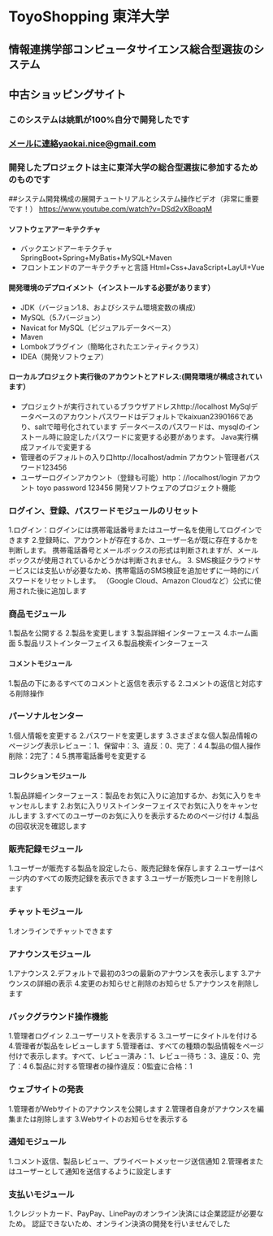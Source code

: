 # ToyoShopping 東洋大学 
## 情報連携学部コンピュータサイエンス総合型選抜のシステム

## 中古ショッピングサイト

### このシステムは姚凱が100%自分で開発したです
### メールに連絡yaokai.nice@gmail.com
### 開発したプロジェクトは主に東洋大学の総合型選抜に参加するためのものです

##システム開発構成の展開チュートリアルとシステム操作ビデオ（非常に重要です！）
https://www.youtube.com/watch?v=DSd2vXBoaqM



#### ソフトウェアアーキテクチャ
- バックエンドアーキテクチャ  SpringBoot+Spring+MyBatis+MySQL+Maven
- フロントエンドのアーキテクチャと言語  Html+Css+JavaScript+LayUI+Vue


#### 開発環境のデプロイメント（インストールする必要があります）
- JDK（バージョン1.8、およびシステム環境変数の構成）
- MySQL（5.7バージョン）
- Navicat for MySQL（ビジュアルデータベース）
- Maven
- Lombokプラグイン（簡略化されたエンティティクラス）
- IDEA（開発ソフトウェア）

#### ローカルプロジェクト実行後のアカウントとアドレス:(開発環境が構成されています）
- プロジェクトが実行されているブラウザアドレスhttp://localhost
  MySqlデータベースのアカウントパスワードはデフォルトでkaixuan2390166であり、saltで暗号化されています
  データベースのパスワードは、mysqlのインストール時に設定したパスワードに変更する必要があります。 Java実行構成ファイルで変更する
- 管理者のデフォルトの入り口http://localhost/admin アカウント管理者パスワード123456
- ユーザーログインアカウント（登録も可能）http：//localhost/login アカウント toyo password 123456
  開発ソフトウェアのプロジェクト機能

### ログイン、登録、パスワードモジュールのリセット
1.ログイン：ログインには携帯電話番号またはユーザー名を使用してログインできます
2.登録時に、アカウントが存在するか、ユーザー名が既に存在するかを判断します。
携帯電話番号とメールボックスの形式は判断されますが、メールボックスが使用されているかどうかは判断されません。
3. SMS検証クラウドサービスには支払いが必要なため、携帯電話のSMS検証を追加せずに一時的にパスワードをリセットします。 （Google Cloud、Amazon Cloudなど）公式に使用された後に追加します

### 商品モジュール
1.製品を公開する
2.製品を変更します
3.製品詳細インターフェース
4.ホーム画面
5.製品リストインターフェイス
6.製品検索インターフェース

#### コメントモジュール
1.製品の下にあるすべてのコメントと返信を表示する
2.コメントの返信と対応する削除操作

### パーソナルセンター
1.個人情報を変更する
2.パスワードを変更します
3.さまざまな個人製品情報のページング表示レビュー：1、保留中：3、違反：0、完了：4
4.製品の個人操作削除：2完了：4
5.携帯電話番号を変更する

#### コレクションモジュール
1.製品詳細インターフェース：製品をお気に入りに追加するか、お気に入りをキャンセルします
2.お気に入りリストインターフェイスでお気に入りをキャンセルします
3.すべてのユーザーのお気に入りを表示するためのページ付け
4.製品の回収状況を確認します

### 販売記録モジュール
1.ユーザーが販売する製品を設定したら、販売記録を保存します
2.ユーザーはページ内のすべての販売記録を表示できます
3.ユーザーが販売レコードを削除します

### チャットモジュール
1.オンラインでチャットできます

### アナウンスモジュール
1.アナウンス
2.デフォルトで最初の3つの最新のアナウンスを表示します
3.アナウンスの詳細の表示
4.変更のお知らせと削除のお知らせ
5.アナウンスを削除します

### バックグラウンド操作機能
1.管理者ログイン
2.ユーザーリストを表示する
3.ユーザーにタイトルを付ける
4.管理者が製品をレビューします
5.管理者は、すべての種類の製品情報をページ付けで表示します。すべて、レビュー済み：1、レビュー待ち：3、違反：0、完了：4
6.製品に対する管理者の操作違反：0監査に合格：1

### ウェブサイトの発表
1.管理者がWebサイトのアナウンスを公開します
2.管理者自身がアナウンスを編集または削除します
3.Webサイトのお知らせを表示する

### 通知モジュール
1.コメント返信、製品レビュー、プライベートメッセージ送信通知
2.管理者またはユーザーとして通知を送信するように設定します

### 支払いモジュール
1.クレジットカード、PayPay、LinePayのオンライン決済には企業認証が必要なため。
認証できないため、オンライン決済の開発を行いませんでした